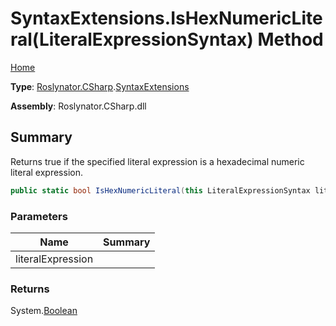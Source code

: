 # SyntaxExtensions\.IsHexNumericLiteral\(LiteralExpressionSyntax\) Method

[Home](../../../../README.md)

**Type**: [Roslynator.CSharp](../../README.md)\.[SyntaxExtensions](../README.md)

**Assembly**: Roslynator\.CSharp\.dll

## Summary

Returns true if the specified literal expression is a hexadecimal numeric literal expression\.

```csharp
public static bool IsHexNumericLiteral(this LiteralExpressionSyntax literalExpression)
```

### Parameters

| Name | Summary |
| ---- | ------- |
| literalExpression | |

### Returns

System\.[Boolean](https://docs.microsoft.com/en-us/dotnet/api/system.boolean)

